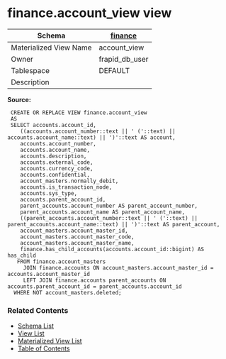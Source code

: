 # finance.account_view view

| Schema | [finance](../../schemas/finance.md) |
| ------ | ----------------------------------------------- |
| Materialized View Name | account_view |
| Owner | frapid_db_user |
| Tablespace | DEFAULT |
| Description |  |

**Source:**

```plpgsql
 CREATE OR REPLACE VIEW finance.account_view
 AS
 SELECT accounts.account_id,
    ((accounts.account_number::text || ' ('::text) || accounts.account_name::text) || ')'::text AS account,
    accounts.account_number,
    accounts.account_name,
    accounts.description,
    accounts.external_code,
    accounts.currency_code,
    accounts.confidential,
    account_masters.normally_debit,
    accounts.is_transaction_node,
    accounts.sys_type,
    accounts.parent_account_id,
    parent_accounts.account_number AS parent_account_number,
    parent_accounts.account_name AS parent_account_name,
    ((parent_accounts.account_number::text || ' ('::text) || parent_accounts.account_name::text) || ')'::text AS parent_account,
    account_masters.account_master_id,
    account_masters.account_master_code,
    account_masters.account_master_name,
    finance.has_child_accounts(accounts.account_id::bigint) AS has_child
   FROM finance.account_masters
     JOIN finance.accounts ON account_masters.account_master_id = accounts.account_master_id
     LEFT JOIN finance.accounts parent_accounts ON accounts.parent_account_id = parent_accounts.account_id
  WHERE NOT account_masters.deleted;
```


### Related Contents
* [Schema List](../../schemas.md)
* [View List](../../views.md)
* [Materialized View List](../../materialized-views.md)
* [Table of Contents](../../README.md)

